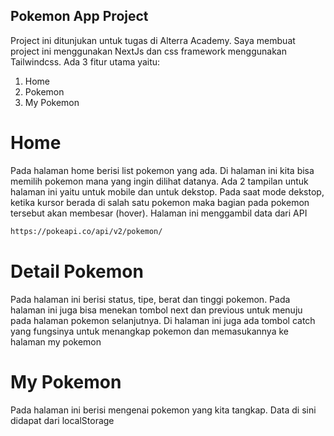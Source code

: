 ## Pokemon App Project
Project ini ditunjukan untuk tugas di Alterra Academy. Saya membuat project ini menggunakan NextJs dan css framework menggunakan Tailwindcss.
Ada 3 fitur utama yaitu:
1. Home
2. Pokemon
3. My Pokemon

# Home
Pada halaman home berisi list pokemon yang ada. Di halaman ini kita bisa memilih pokemon mana yang ingin dilihat datanya. Ada 2 tampilan untuk halaman ini yaitu untuk mobile dan untuk dekstop. Pada saat mode dekstop, ketika kursor berada di salah satu pokemon maka bagian pada pokemon tersebut akan membesar (hover).
Halaman ini menggambil data dari API
```bash
https://pokeapi.co/api/v2/pokemon/
```

# Detail Pokemon
Pada halaman ini berisi status, tipe, berat dan tinggi pokemon. Pada halaman ini juga bisa menekan tombol next dan previous untuk menuju pada halaman pokemon selanjutnya. Di halaman ini juga ada tombol catch yang fungsinya untuk menangkap pokemon dan memasukannya ke halaman my pokemon

# My Pokemon
Pada halaman ini berisi mengenai pokemon yang kita tangkap. Data di sini didapat dari localStorage
